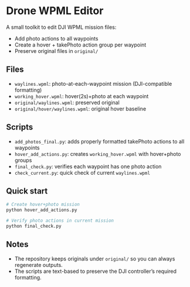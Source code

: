 # Drone WPML Editor

A small toolkit to edit DJI WPML mission files:
- Add photo actions to all waypoints
- Create a hover + takePhoto action group per waypoint
- Preserve original files in `original/`

## Files
- `waylines.wpml`: photo-at-each-waypoint mission (DJI-compatible formatting)
- `working_hover.wpml`: hover(2s)+photo at each waypoint
- `original/waylines.wpml`: preserved original
- `original/hover/waylines.wpml`: original hover baseline

## Scripts
- `add_photos_final.py`: adds properly formatted takePhoto actions to all waypoints
- `hover_add_actions.py`: creates `working_hover.wpml` with hover+photo groups
- `final_check.py`: verifies each waypoint has one photo action
- `check_current.py`: quick check of current `waylines.wpml`

## Quick start
```bash
# Create hover+photo mission
python hover_add_actions.py

# Verify photo actions in current mission
python final_check.py
```

## Notes
- The repository keeps originals under `original/` so you can always regenerate outputs.
- The scripts are text-based to preserve the DJI controller’s required formatting.
